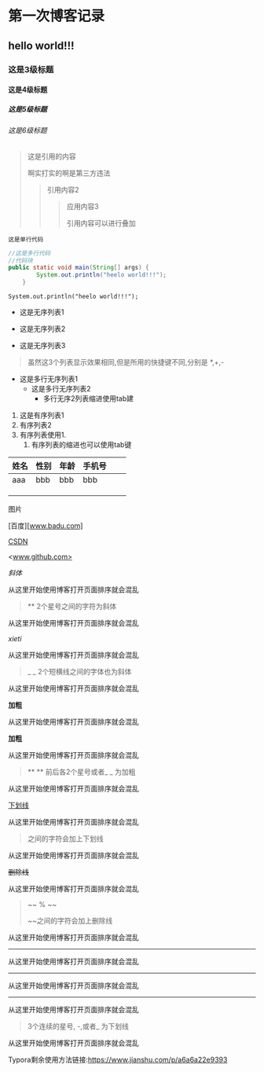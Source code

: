 # 第一次博客记录

## hello world!!!

### 这是3级标题

#### 这是4级标题

##### 这是5级标题

###### 这是6级标题

> 这是引用的内容
>
> 啊实打实的啊是第三方违法
>
> > 引用内容2
> >
> > >
> > >
> > >应用内容3
> > >
> > >引用内容可以进行叠加



`这是单行代码`

~~~java
//这是多行代码
//代码块
public static void main(String[] args) {
        System.out.println("heelo world!!!");
    }
~~~

` System.out.println("heelo world!!!"); `



* 这是无序列表1

+ 这是无序列表2

- 这是无序列表3

> 虽然这3个列表显示效果相同,但是所用的快捷键不同,分别是 *,+,-

* 这是多行无序列表1
  * 这是多行无序列表2
    * 多行无序2列表缩进使用tab建



1. 这是有序列表1
2. 有序列表2
3. 有序列表使用1.
   1. 有序列表的缩进也可以使用tab键



| 姓名 | 性别 | 年龄 | 手机号 |      |      |
| :--- | ---- | ---- | ------ | ---- | ---- |
| aaa  | bbb  | bbb  | bbb    |      |      |
|      |      |      |        |      |      |
|      |      |      |        |      |      |
|      |      |      |        |      |      |

图片

[百度][www.badu.com]

[CSDN][CSDN网址]

[CSDN网址]:www.csdn.net

<www.github.com>



*斜体*



从这里开始使用博客打开页面排序就会混乱



> ** 2个星号之间的字符为斜体



从这里开始使用博客打开页面排序就会混乱



_xieti_



从这里开始使用博客打开页面排序就会混乱



>_ _ 2个短横线之间的字体也为斜体

> >




从这里开始使用博客打开页面排序就会混乱



**加粗**



从这里开始使用博客打开页面排序就会混乱



__加粗__



从这里开始使用博客打开页面排序就会混乱



> ** ** 前后各2个星号或者_ _ 为加粗



从这里开始使用博客打开页面排序就会混乱



<u> 下划线</u>





从这里开始使用博客打开页面排序就会混乱



> <u> </u>
>
> 之间的字符会加上下划线



从这里开始使用博客打开页面排序就会混乱



~~删除线~~



从这里开始使用博客打开页面排序就会混乱



> ~~ % ~~
>
> ~~之间的字符会加上删除线



从这里开始使用博客打开页面排序就会混乱



***



从这里开始使用博客打开页面排序就会混乱



___



从这里开始使用博客打开页面排序就会混乱



---



从这里开始使用博客打开页面排序就会混乱

>3个连续的星号, -,或者_ 为下划线





从这里开始使用博客打开页面排序就会混乱



Typora剩余使用方法链接:<https://www.jianshu.com/p/a6a6a22e9393>





